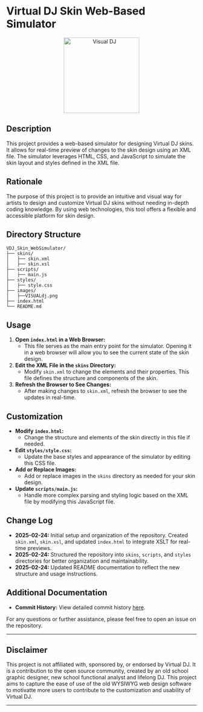 # Virtual DJ Skin Web-Based Simulator

<p align="center">
    <img src="https://github.com/LPX1138/VDJ_Skin_WebSimulator/blob/main/images/VISUALdj.png" alt="Visual DJ" width="200" height="200">
</p>

## Description
This project provides a web-based simulator for designing Virtual DJ skins. It allows for real-time preview of changes to the skin design using an XML file. The simulator leverages HTML, CSS, and JavaScript to simulate the skin layout and styles defined in the XML file.

## Rationale
The purpose of this project is to provide an intuitive and visual way for artists to design and customize Virtual DJ skins without needing in-depth coding knowledge. By using web technologies, this tool offers a flexible and accessible platform for skin design.

## Directory Structure
```
VDJ_Skin_WebSimulator/
├── skins/
│   ├── skin.xml
│   ├── skin.xsl
├── scripts/
│   ├── main.js
├── styles/
│   ├── style.css
├── images/
│   ├──VISUALdj.png
├── index.html
└── README.md
```

## Usage
1. **Open `index.html` in a Web Browser:** 
   - This file serves as the main entry point for the simulator. Opening it in a web browser will allow you to see the current state of the skin design.
2. **Edit the XML File in the `skins` Directory:**
   - Modify `skin.xml` to change the elements and their properties. This file defines the structure and components of the skin.
3. **Refresh the Browser to See Changes:**
   - After making changes to `skin.xml`, refresh the browser to see the updates in real-time.

## Customization
- **Modify `index.html`:**
  - Change the structure and elements of the skin directly in this file if needed.
- **Edit `styles/style.css`:**
  - Update the base styles and appearance of the simulator by editing this CSS file.
- **Add or Replace Images:**
  - Add or replace images in the `skins` directory as needed for your skin design.
- **Update `scripts/main.js`:**
  - Handle more complex parsing and styling logic based on the XML file by modifying this JavaScript file.

## Change Log
- **2025-02-24:** Initial setup and organization of the repository. Created `skin.xml`, `skin.xsl`, and updated `index.html` to integrate XSLT for real-time previews.
- **2025-02-24:** Structured the repository into `skins`, `scripts`, and `styles` directories for better organization and maintainability.
- **2025-02-24:** Updated README documentation to reflect the new structure and usage instructions.

## Additional Documentation
- **Commit History:** View detailed commit history [here](https://github.com/LPX1138/VDJ_Skin_WebSimulator/commits).

For any questions or further assistance, please feel free to open an issue on the repository.

---

## Disclaimer
This project is not affiliated with, sponsored by, or endorsed by Virtual DJ. It is a contribution to the open source community, created by an old school graphic designer, new school functional analyst and lifelong DJ. This project aims to capture the ease of use of the old WYSIWYG web design software to motivatte more users to contribute to the customization and usability of Virtual DJ.

---
